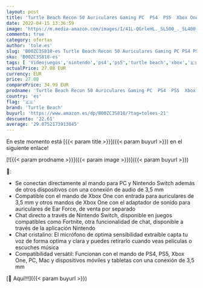 ```yaml
---
layout: post
title: 'Turtle Beach Recon 50 Auriculares Gaming PC  PS4  PS5  Xbox One y Nintendo Switch  Negro / Rojo'
date: 2022-04-15 13:36:59
image: 'https://m.media-amazon.com/images/I/41L-QGrleHL._SL500_._SL400_.jpg'
comments: true
category: ofertas
author: 'tole.es'
slug: 'B00ZC3S818-es Turtle Beach Recon 50 Auriculares Gaming PC PS4 PS5 Xbox...'
sku: 'B00ZC3S818-es'
tags: [ 'Videojuegos','nintendo','ps4','ps5','turtle beach','xbox','🇪🇸', ]
actualPrice: 27.08 EUR
currency: EUR
price: 27.08
comparePrice: 34.99 EUR
prodname: 'Turtle Beach Recon 50 Auriculares Gaming PC  PS4  PS5  Xbox One y Nintendo Switch  Negro / Rojo'
country: 'es'
flag: '🇪🇸'
brand: 'Turtle Beach'
buyurl: 'https://www.amazon.es/dp/B00ZC3S818/?tag=tolees-21'
descuento: '22.61'
average: '29.0752173913045'
---
```


En este momento está [{{< param title >}}]({{< param buyurl >}}) en el siguiente enlace!

[![{{< param prodname >}}]({{< param image >}})]({{< param buyurl >}})

🔎:

- Se conectan directamente al mando para PC y Nintendo Switch además de otros dispositivos con una conexión de audio de 3,5 mm
- Compatible con el mando de Xbox One con entrada para auriculares de 3,5 mm y otros mandos de Xbox One con el adaptador de sonido para auriculares de Ear Force, de venta por separado
- Chat directo a través de Nintendo Switch, disponible en juegos compatibles como Fortnite, otra funcionalidad de chat, disponible a través de la aplicación Nintendo
- Chat cristalino: El micrófono de optima sensibilidad extraíble capta tu voz de forma optima y clara y puedes retirarlo cuando veas películas o escuches música
- Compatibilidad versátil: Funcionan con el mando de PS4, PS5, Xbox One, PC, Mac y dispositivos móviles y tabletas con una conexión de 3,5 mm

[🛒 Aquí!!!]({{< param buyurl >}})
